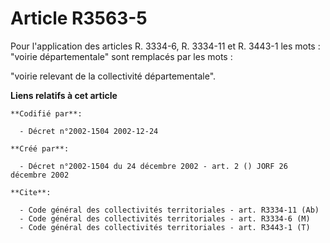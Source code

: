 # Article R3563-5

Pour l'application des articles R. 3334-6, R. 3334-11 et R. 3443-1 les mots : "voirie départementale" sont remplacés par les
mots :

"voirie relevant de la collectivité départementale".

**Liens relatifs à cet article**

	**Codifié par**:

	  - Décret n°2002-1504 2002-12-24

	**Créé par**:

	  - Décret n°2002-1504 du 24 décembre 2002 - art. 2 () JORF 26 décembre 2002

	**Cite**:

	  - Code général des collectivités territoriales - art. R3334-11 (Ab)
	  - Code général des collectivités territoriales - art. R3334-6 (M)
	  - Code général des collectivités territoriales - art. R3443-1 (T)
